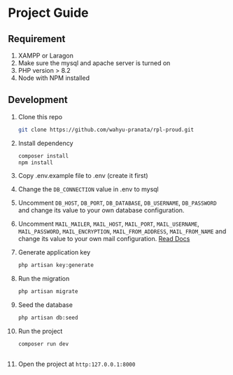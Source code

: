 # Project Guide
## Requirement
1. XAMPP or Laragon
2. Make sure the mysql and apache server is turned on
3. PHP version > 8.2
4. Node with NPM installed

## Development
1. Clone this repo

   ```bash
   git clone https://github.com/wahyu-pranata/rpl-proud.git

3. Install dependency

   ```bash
   composer install
   npm install

4. Copy .env.example file to .env (create it first)
5. Change the `DB_CONNECTION` value in .env to mysql
6. Uncomment `DB_HOST`, `DB_PORT`, `DB_DATABASE`, `DB_USERNAME`, `DB_PASSWORD` and change its value to your own database configuration.
7. Uncomment `MAIL_MAILER`, `MAIL_HOST`, `MAIL_PORT`, `MAIL_USERNAME`, `MAIL_PASSWORD`, `MAIL_ENCRYPTION`, `MAIL_FROM_ADDRESS`, `MAIL_FROM_NAME` and change its value to your own mail configuration. [Read Docs](https://laravel.com/docs/11.x/mail)
8. Generate application key

    ```bash
   php artisan key:generate
   
9. Run the migration

    ```bash
   php artisan migrate

11. Seed the database

    ```bash
    php artisan db:seed

13. Run the project
    
    ```bash
    composer run dev
   
15. Open the project at `http:127.0.0.1:8000`
